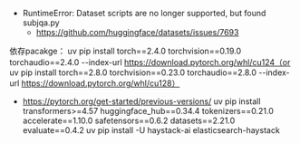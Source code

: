 - RuntimeError: Dataset scripts are no longer supported, but found subjqa.py
  - https://github.com/huggingface/datasets/issues/7693


依存pacakge：
uv pip install torch==2.4.0 torchvision==0.19.0 torchaudio==2.4.0 --index-url https://download.pytorch.org/whl/cu124（or uv pip install torch==2.8.0 torchvision==0.23.0 torchaudio==2.8.0 --index-url https://download.pytorch.org/whl/cu128）
- https://pytorch.org/get-started/previous-versions/
uv pip install   transformers>=4.57   huggingface_hub==0.34.4   tokenizers==0.21.0   accelerate==1.10.0   safetensors==0.6.2   datasets==2.21.0   evaluate==0.4.2
uv pip install -U haystack-ai elasticsearch-haystack

